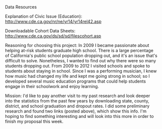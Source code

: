 Data Resources

Explanation of Civic Issue (Education):
http://www.cde.ca.gov/nr/ne/yr14/yr14rel42.asp

Downloadable Cohort Data Sheets:
http://www.cde.ca.gov/ds/sd/sd/filescohort.asp

Reasoning for choosing this project:
In 2009 I became passionate about helping at-risk students graduate high school. 
There is a large percentage of California's public school population dropping out, 
and it's an issue that's difficult to solve. Nonetheless, I wanted to find out why 
there were so many students dropping out. From 2009 to 2012 I visited schools and 
spoke to students about staying in school. Since I was a performing musician, I 
knew how music had changed my life and kept me going strong in school; so I developed 
several music education programs that could help students engage in their schoolwork 
and enjoy learning. 

Mission:
I'd like to pay another visit to my past research and look deeper into the statistics 
from the past few years by downloading state, county, district, and school graduation 
and dropout rates. I did some preliminary research and found two links (posted above), 
which show this info. I'm hoping to find something interesting and will look into
this more in order to finish my proposal this week. 

